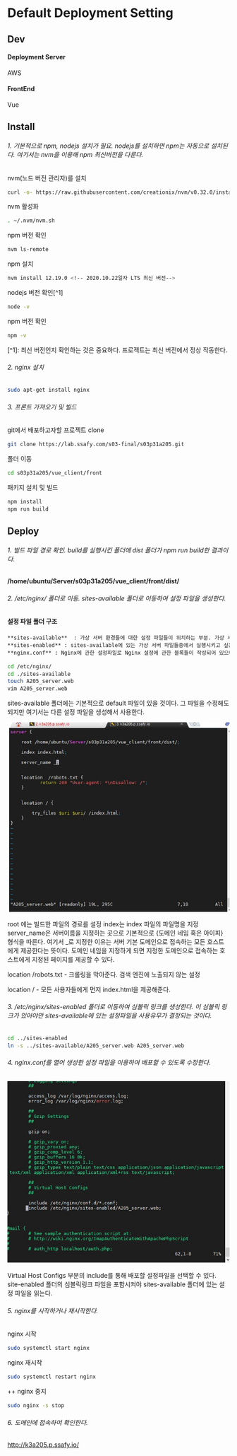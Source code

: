 # Default Deployment Setting

## Dev
#### Deployment Server
AWS 

#### FrontEnd
Vue

## Install
###### 1. 기본적으로 npm, nodejs 설치가 필요. nodejs를 설치하면 npm는 자동으로 설치된다. 여기서는 nvm을 이용해 npm 최신버전을 다룬다.

nvm(노드 버전 관리자)를 설치
```bash
curl -o- https://raw.githubusercontent.com/creationix/nvm/v0.32.0/install.sh | bash
```

nvm 활성화
```bash
. ~/.nvm/nvm.sh
```

npm 버전 확인
```bash
nvm ls-remote
```

npm 설치

```bash
nvm install 12.19.0 <!-- 2020.10.22일자 LTS 최신 버전-->
```

nodejs 버전 확인[^1]
```bash
node -v
```
npm 버전 확인
```bash
npm -v
```

\[^1]: 최신 버전인지 확인하는 것은 중요하다. 프로젝트는 최신 버전에서 정상 작동한다.


###### 2. nginx 설치

```bash
sudo apt-get install nginx
```

###### 3. 프론트 가져오기 및 빌드

git에서 배포하고자할 프로젝트 clone
```bash
git clone https://lab.ssafy.com/s03-final/s03p31a205.git
```

폴더 이동
```bash
cd s03p31a205/vue_client/front
```

패키지 설치 및 빌드
```bash
npm install
npm run build
```


## Deploy
###### 1. 빌드 파일 경로 확인. build를 실행시킨 폴더에 dist 폴더가 npm run build한 결과이다.

__/home/ubuntu/Server/s03p31a205/vue_client/front/dist/__

###### 2. /etc/nginx/ 폴더로 이동. sites-available 폴더로 이동하여 설정 파일을 생성한다.

#### 설정 파일 폴더 구조
```bash
**sites-available**  : 가상 서버 환경들에 대한 설정 파일들이 위치하는 부분. 가상 서버를 사용하거나 사용하지 않던간에 그에 대한 설정 파일들이 위치하는 곳
**sites-enabled** : sites-available에 있는 가상 서버 파일들중에서 실행시키고 싶은 파일을 symlink로 연결한 폴더. 실제로 이 폴더에 위치한 가상서버 환경 파일들을 읽어서 서버를 세팅한다.
**nginx.conf** : Nginx에 관한 설정파일로 Nginx 설정에 관한 블록들이 작성되어 있으며 이 파일에서 sites-enabled 폴더에 있는 파일들을 가져온다. (include 명령어를 사용).
```


```bash
cd /etc/nginx/
cd ./sites-available
touch A205_server.web
vim A205_server.web
```

sites-available 폴더에는 기본적으로 default 파일이 있을 것이다. 그 파일을 수정해도 되지만 여기서는 다른 설정 파일을 생성해서 사용한다.

![image1](./image/sites_available.JPG)


root 에는 빌드한 파일의 경로를 설정
index는 index 파일의 파일명을 지정
server_name은 서버이름을 지정하는 곳으로 기본적으로 {도메인 네임 혹은 아이피} 형식을 따른다. 여기서 _로 지정한 이유는 서버 기본 도메인으로 접속하는 모든 호스트에게 제공한다는 뜻이다. 도메인 네임을 지정하게 되면 지정한 도메인으로 접속하는 호스트에게 지정된 페이지를 제공할 수 있다.

location /robots.txt - 크롤링을 막아준다. 검색 엔진에 노출되지 않는 설정

location / - 모든 사용자들에게 먼저 index.html을 제공해준다.



###### 3. /etc/nginx/sites-enabled 폴더로 이동하여 심볼릭 링크를 생성한다. 이 심볼릭 링크가 있어야만 sites-available에 있는 설정파일을 사용유무가 결정되는 것이다.

```bash
cd ../sites-enabled
ln -s ../sites-available/A205_server.web A205_server.web
```

###### 4. nginx.conf를 열어 생성한 설정 파일을 이용하여 배포할 수 있도록 수정한다.

![image2](./image/nginx_conf.JPG)

Virtual Host Configs 부분의 include를 통해 배포할 설정파일을 선택할 수 있다.
site-enabled 폴더의 심볼릭링크 파일을 포함시켜야 sites-available 폴더에 있는 설정 파일을 읽는다.


###### 5. nginx를 시작하거나 재시작한다.

nginx 시작
```bash
sudo systemctl start nginx
```

nginx 재시작
```bash
sudo systemctl restart nginx
```

++ nginx 중지
```bash
sudo nginx -s stop
```

###### 6. 도메인에 접속하여 확인한다.

http://k3a205.p.ssafy.io/
